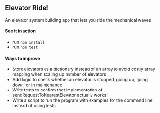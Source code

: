 ## Elevator Ride!

An elevator system building app that lets you ride the mechanical waves

#### See it in action
- run `npm install`
- run `npm test`

#### Ways to improve
- Store elevators as a dictionary instead of an array to avoid costly array mapping when scaling up number of elevators
- Add logic to check whether an elevator is stopped, going up, going down, or in maintenance
- Write tests to confirm that implementation of sendRequestToNearestElevator actually works!
- Write a script to run the program with examples for the command line instead of using tests
